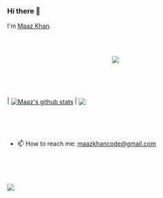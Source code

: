 ### Hi there 👋


I'm [Maaz Khan](https://github.com/maazkhan101).

</br>
</br>


<p align="center">
  <a href="https://github.com/DenverCoder1/readme-typing-svg"><img src="https://readme-typing-svg.herokuapp.com?lines=Computer+Science+Student;Tech%20Enthusiast;Bibliophile;Always%20learning%20new%20things;Evolving;Perfecting&center=true&width=500&height=50"></a>
</p>


</br>
</br>
</br>

| <a href="https://github.com/maazkhan101/github-readme-stats"><img align="center" src="https://github-readme-stats.vercel.app/api?username=maazkhan101&show_icons=true&include_all_commits=true&theme=buefy&hide_border=true" alt="Maaz's github stats" /></a> | <a href="https://github.com/maazkhan101/github-readme-stats"><img align="center" src="https://github-readme-stats.vercel.app/api/top-langs/?username=maazkhan101&layout=compact&theme=buefy&hide_border=true" /></a> 


</br>
</br>
</br>


- 📫 How to reach me: maazkhancode@gmail.com

</br>
</br>
</br>



![](https://leetcard.jacoblin.cool/Maaz_mk?theme=light,unicorn)


</br>
</br>
</br>







